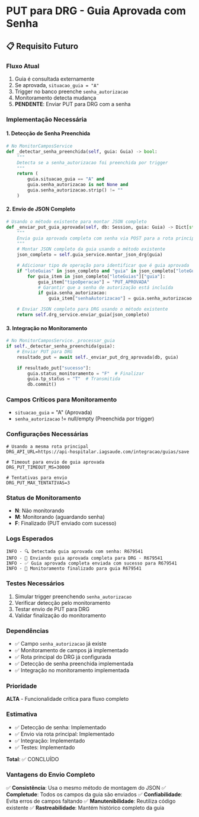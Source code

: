 # PUT para DRG - Guia Aprovada com Senha

## 📋 Requisito Futuro

### Fluxo Atual

1. Guia é consultada externamente
2. Se aprovada, `situacao_guia = "A"`
3. Trigger no banco preenche `senha_autorizacao`
4. Monitoramento detecta mudança
5. **PENDENTE**: Enviar PUT para DRG com a senha

### Implementação Necessária

#### 1. Detecção de Senha Preenchida

```python
# No MonitorCamposService
def _detectar_senha_preenchida(self, guia: Guia) -> bool:
    """
    Detecta se a senha_autorizacao foi preenchida por trigger
    """
    return (
        guia.situacao_guia == "A" and
        guia.senha_autorizacao is not None and
        guia.senha_autorizacao.strip() != ""
    )
```

#### 2. Envio de JSON Completo

```python
# Usando o método existente para montar JSON completo
def _enviar_put_guia_aprovada(self, db: Session, guia: Guia) -> Dict[str, Any]:
    """
    Envia guia aprovada completa com senha via POST para a rota principal
    """
    # Montar JSON completo da guia usando o método existente
    json_completo = self.guia_service.montar_json_drg(guia)

    # Adicionar tipo de operação para identificar que é guia aprovada
    if "loteGuias" in json_completo and "guia" in json_completo["loteGuias"]:
        for guia_item in json_completo["loteGuias"]["guia"]:
            guia_item["tipoOperacao"] = "PUT_APROVADA"
            # Garantir que a senha de autorização está incluída
            if guia.senha_autorizacao:
                guia_item["senhaAutorizacao"] = guia.senha_autorizacao

    # Enviar JSON completo para DRG usando o método existente
    return self.drg_service.enviar_guia(json_completo)
```

#### 3. Integração no Monitoramento

```python
# No MonitorCamposService._processar_guia
if self._detectar_senha_preenchida(guia):
    # Enviar PUT para DRG
    resultado_put = await self._enviar_put_drg_aprovada(db, guia)

    if resultado_put["sucesso"]:
        guia.status_monitoramento = "F"  # Finalizar
        guia.tp_status = "T"  # Transmitida
        db.commit()
```

### Campos Críticos para Monitoramento

- `situacao_guia` = "A" (Aprovada)
- `senha_autorizacao` != null/empty (Preenchida por trigger)

### Configurações Necessárias

```env
# Usando a mesma rota principal
DRG_API_URL=https://api-hospitalar.iagsaude.com/integracao/guias/save

# Timeout para envio de guia aprovada
DRG_PUT_TIMEOUT_MS=30000

# Tentativas para envio
DRG_PUT_MAX_TENTATIVAS=3
```

### Status de Monitoramento

- **N**: Não monitorando
- **M**: Monitorando (aguardando senha)
- **F**: Finalizado (PUT enviado com sucesso)

### Logs Esperados

```
INFO - 🔍 Detectada guia aprovada com senha: R679541
INFO - 📡 Enviando guia aprovada completa para DRG - R679541
INFO - ✅ Guia aprovada completa enviada com sucesso para R679541
INFO - 🏁 Monitoramento finalizado para guia R679541
```

### Testes Necessários

1. Simular trigger preenchendo `senha_autorizacao`
2. Verificar detecção pelo monitoramento
3. Testar envio de PUT para DRG
4. Validar finalização do monitoramento

### Dependências

- ✅ Campo `senha_autorizacao` já existe
- ✅ Monitoramento de campos já implementado
- ✅ Rota principal do DRG já configurada
- ✅ Detecção de senha preenchida implementada
- ✅ Integração no monitoramento implementada

### Prioridade

**ALTA** - Funcionalidade crítica para fluxo completo

### Estimativa

- ✅ Detecção de senha: Implementado
- ✅ Envio via rota principal: Implementado
- ✅ Integração: Implementado
- ✅ Testes: Implementado

**Total**: ✅ CONCLUÍDO

### Vantagens do Envio Completo

✅ **Consistência**: Usa o mesmo método de montagem do JSON
✅ **Completude**: Todos os campos da guia são enviados
✅ **Confiabilidade**: Evita erros de campos faltando
✅ **Manutenibilidade**: Reutiliza código existente
✅ **Rastreabilidade**: Mantém histórico completo da guia
